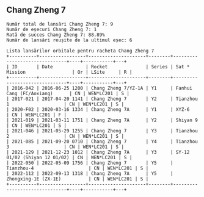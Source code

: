 ## Chang Zheng 7

    Număr total de lansări Chang Zheng 7: 9
    Număr de eșecuri Chang Zheng 7: 1
    Rată de succes Chang Zheng 7: 88.89%
    Număr de lansări reușite de la ultimul eșec: 6
    
    Lista lansărilor orbitale pentru racheta Chang Zheng 7
    +----------+-----------------+---------------------+--------+-------------------------------+----+-----------+---+
    | ID       | Date            | Rocket              | Series | Sat * Mission                 | Or | LSite     | R |
    +----------+-----------------+---------------------+--------+-------------------------------+----+-----------+---+
    | 2016-042 | 2016-06-25 1200 | Chang Zheng 7/YZ-1A | Y1     | Fanhui Cang (FC/Aoxiang)      | CN | WEN*LC201 | S |
    | 2017-021 | 2017-04-20 1141 | Chang Zheng 7       | Y2     | Tianzhou 1                    | CN | WEN*LC201 | S |
    | 2020-F02 | 2020-03-16 1334 | Chang Zheng 7A      | Y1     | XYZ-6                         | CN | WEN*LC201 | F |
    | 2021-019 | 2021-03-11 1751 | Chang Zheng 7A      | Y2     | Shiyan 9                      | CN | WEN*LC201 | S |
    | 2021-046 | 2021-05-29 1255 | Chang Zheng 7       | Y3     | Tianzhou 2                    | CN | WEN*LC201 | S |
    | 2021-085 | 2021-09-20 0710 | Chang Zheng 7       | Y4     | Tianzhou 3                    | CN | WEN*LC201 | S |
    | 2021-129 | 2021-12-23 1012 | Chang Zheng 7A      | Y3     | SY-12 01/02 (Shiyan 12 01/02) | CN | WEN*LC201 | S |
    | 2022-050 | 2022-05-09 1756 | Chang Zheng 7       | Y5     | Tianzhou-4                    | CN | WEN*LC201 | S |
    | 2022-112 | 2022-09-13 1318 | Chang Zheng 7A      | Y5     | Zhongxing-1E (ZX-1E)          | CN | WEN*LC201 | S |
    +----------+-----------------+---------------------+--------+-------------------------------+----+-----------+---+
    

